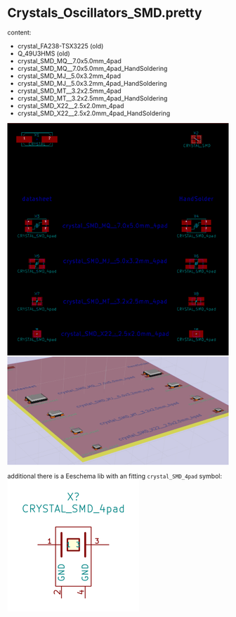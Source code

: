 Crystals_Oscillators_SMD.pretty
===============================

content:  
- crystal_FA238-TSX3225 (old)
- Q_49U3HMS (old)
- crystal_SMD_MQ__7.0x5.0mm_4pad
- crystal_SMD_MQ__7.0x5.0mm_4pad_HandSoldering
- crystal_SMD_MJ__5.0x3.2mm_4pad
- crystal_SMD_MJ__5.0x3.2mm_4pad_HandSoldering
- crystal_SMD_MT__3.2x2.5mm_4pad
- crystal_SMD_MT__3.2x2.5mm_4pad_HandSoldering
- crystal_SMD_X22__2.5x2.0mm_4pad
- crystal_SMD_X22__2.5x2.0mm_4pad_HandSoldering

![Crystals Oscillators SMD pretty library in PCBNew](test_crystal_SMD_PCB.png)
![Crystals Oscillators SMD pretty library 3D](test_crystal_SMD_3D.png)

additional there is a Eeschema lib with an fitting `crystal_SMD_4pad` symbol:  
![Eeschema lib symbol](crystal_smd_4pad.png)
